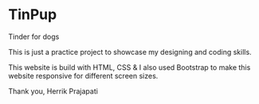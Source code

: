 # TinPup
Tinder for dogs

This is just a practice project to showcase my designing and coding skills.

This website is build with HTML, CSS & I also used Bootstrap to make this website responsive for different screen sizes.

Thank you,
Herrik Prajapati
